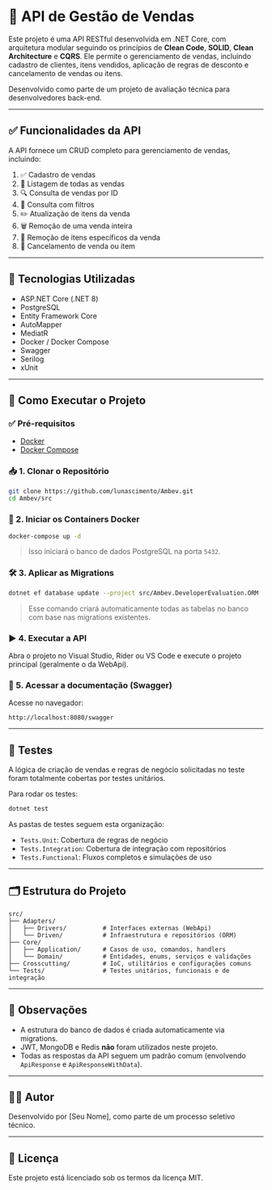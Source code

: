 # 🧾 API de Gestão de Vendas

Este projeto é uma API RESTful desenvolvida em .NET Core, com arquitetura modular seguindo os princípios de **Clean Code**, **SOLID**, **Clean Architecture** e **CQRS**. Ele permite o gerenciamento de vendas, incluindo cadastro de clientes, itens vendidos, aplicação de regras de desconto e cancelamento de vendas ou itens.

Desenvolvido como parte de um projeto de avaliação técnica para desenvolvedores back-end.

---

## ✅ Funcionalidades da API

A API fornece um CRUD completo para gerenciamento de vendas, incluindo:

1. ✅ Cadastro de vendas  
2. 📄 Listagem de todas as vendas  
3. 🔍 Consulta de vendas por ID  
4. 🎯 Consulta com filtros  
5. ✏️ Atualização de itens da venda  
6. 🗑️ Remoção de uma venda inteira  
7. 🧹 Remoção de itens específicos da venda  
8. 🚫 Cancelamento de venda ou item  

---

## 🧰 Tecnologias Utilizadas

- ASP.NET Core (.NET 8)
- PostgreSQL
- Entity Framework Core
- AutoMapper
- MediatR
- Docker / Docker Compose
- Swagger
- Serilog
- xUnit

---

## 🚀 Como Executar o Projeto

### ✅ Pré-requisitos

- [Docker](https://www.docker.com/)
- [Docker Compose](https://docs.docker.com/compose/)

### 📥 1. Clonar o Repositório

```bash
git clone https://github.com/lunascimento/Ambev.git
cd Ambev/src
```

### 🐳 2. Iniciar os Containers Docker

```bash
docker-compose up -d
```

> Isso iniciará o banco de dados PostgreSQL na porta `5432`.

### 🛠️ 3. Aplicar as Migrations

```bash
dotnet ef database update --project src/Ambev.DeveloperEvaluation.ORM
```

> Esse comando criará automaticamente todas as tabelas no banco com base nas migrations existentes.

### ▶️ 4. Executar a API

Abra o projeto no Visual Studio, Rider ou VS Code e execute o projeto principal (geralmente o da WebApi).

### 📂 5. Acessar a documentação (Swagger)

Acesse no navegador:

```
http://localhost:8080/swagger
```

---

## 🧪 Testes

A lógica de criação de vendas e regras de negócio solicitadas no teste foram totalmente cobertas por testes unitários.

Para rodar os testes:

```bash
dotnet test
```

As pastas de testes seguem esta organização:

- `Tests.Unit`: Cobertura de regras de negócio
- `Tests.Integration`: Cobertura de integração com repositórios
- `Tests.Functional`: Fluxos completos e simulações de uso

---

## 🗂️ Estrutura do Projeto

```
src/
├── Adapters/
│   ├── Drivers/          # Interfaces externas (WebApi)
│   └── Driven/           # Infraestrutura e repositórios (ORM)
├── Core/
│   ├── Application/      # Casos de uso, comandos, handlers
│   └── Domain/           # Entidades, enums, serviços e validações
├── Crosscutting/         # IoC, utilitários e configurações comuns
└── Tests/                # Testes unitários, funcionais e de integração
```

---

## 📌 Observações

- A estrutura do banco de dados é criada automaticamente via migrations.
- JWT, MongoDB e Redis **não** foram utilizados neste projeto.
- Todas as respostas da API seguem um padrão comum (envolvendo `ApiResponse` e `ApiResponseWithData`).

---

## 👨‍💻 Autor

Desenvolvido por [Seu Nome], como parte de um processo seletivo técnico.

---

## 📃 Licença

Este projeto está licenciado sob os termos da licença MIT.
